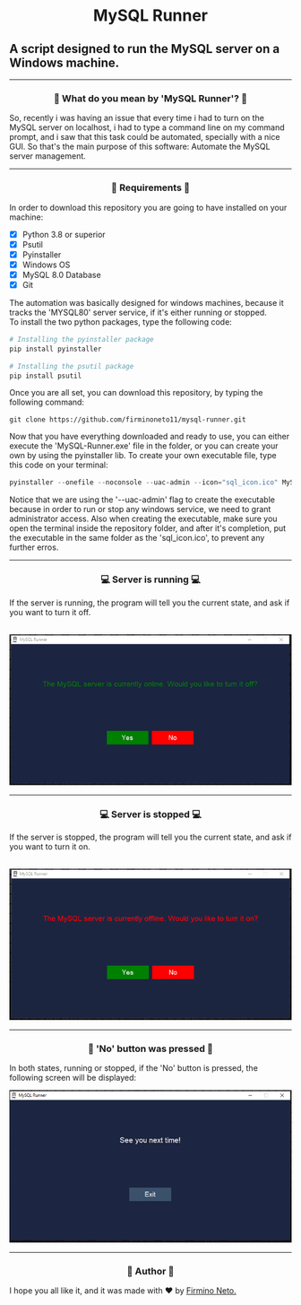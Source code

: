 <div align='center'>
<h1>MySQL Runner</h1>
</div>
<h2>A script designed to run the MySQL server on a Windows machine.</h2>
<!--Problem description-->
<hr/>
<div align='center'>
<h3>🤔 What do you mean by 'MySQL Runner'? 🤔</h3>
</div>
<p>So, recently i was having an issue that every time i had to turn on the MySQL server on localhost, i had to type a command line on my command prompt, and i saw that this task could be automated, specially with a nice GUI. So that's the main purpose of this software: Automate the MySQL server management.</p>
<!--Requirements--->
<hr/>
<div align='center'>
<h3>📁 Requirements 📁</h3>
</div>
<p>In order to download this repository you are going to have installed on your machine:<br/>

- [x] Python 3.8 or superior
- [x] Psutil
- [x] Pyinstaller
- [x] Windows OS
- [x] MySQL 8.0 Database
- [x] Git

The automation was basically designed for windows machines, because it tracks the 'MYSQL80' server service, if it's either running or stopped.<br/>
To install the two python packages, type the following code:

```python
# Installing the pyinstaller package
pip install pyinstaller
```

```python
# Installing the psutil package
pip install psutil
```

Once you are all set, you can download this repository, by typing the following command:

```git
git clone https://github.com/firminoneto11/mysql-runner.git
```

Now that you have everything downloaded and ready to use, you can either execute the 'MySQL-Runner.exe' file in the folder, or you can create
your own by using the pyinstaller lib. To create your own executable file, type this code on your terminal:

```powershell
pyinstaller --onefile --noconsole --uac-admin --icon="sql_icon.ico" MySQL-Runner.py
```

Notice that we are using the '--uac-admin' flag to create the executable because in order to run or stop any windows service, we need to grant administrator access. Also when creating the executable, make sure you open the terminal inside the repository folder, and after it's completion, put the executable in the same folder as the 'sql_icon.ico', to prevent any further erros.
</p>
<!--Running--->
<hr/>
<div align='center'>
<h3>💻 Server is running 💻</h3>
</div>
<p>If the server is running, the program will tell you the current state, and ask if you want to turn it off.</p><br/>
<div align='center'>
<img src='https://github.com/firminoneto11/mysql-runner/blob/main/assets/mysql_server_online.gif' alt='A gif showing what happens when the server is running'>
</div>
<!--Stopped--->
<hr/>
<div align='center'>
<h3>💻 Server is stopped 💻</h3>
</div>
<p>If the server is stopped, the program will tell you the current state, and ask if you want to turn it on.</p><br/>
<div align='center'>
<img src='https://github.com/firminoneto11/mysql-runner/blob/main/assets/mysql_server_offline.gif' alt='A gif showing what happens when the server is stopped'>
</div>
<!--No button pressed-->
<hr/>
<div align='center'>
<h3>👻 'No' button was pressed 👻</h3>
</div>
<p>In both states, running or stopped, if the 'No' button is pressed, the following screen will be displayed:<br/></p>
<img src='https://github.com/firminoneto11/mysql-runner/blob/main/assets/ss1.PNG' alt='No button screen pressed'>
<!--Author-->
<hr/>
<div align='center'>
<h3>👾 Author 👾</h3>
</div>
<p>I hope you all like it, and it was made with ❤ by <a href='https://github.com/firminoneto11'>Firmino Neto.</a></p>
